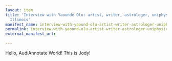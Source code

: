 ```yaml
---
layout: item
title: 'Interview with Yaoundé Olu: artist, writer, astrologer, uniphysician, Chicago,
  Illinois'
manifest_name: interview-with-yaound-olu-artist-writer-astrologer-uniphysician-chicago-illinois
permalink: interview-with-yaound-olu-artist-writer-astrologer-uniphysician-chicago-illinois
external_manifest_url: 

---
```

<!-- Add an essay or interpretive material below this line,
using HTML or markdown.  Do not modify this file above this line -->

Hello, AudiAnnotate World! This is Jody! 
